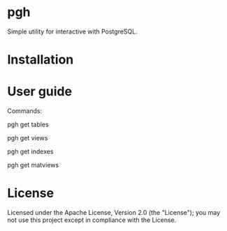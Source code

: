 # pgh

Simple utility for interactive with PostgreSQL.

# Installation

# User guide

Commands:

pgh get tables

pgh get views

pgh get indexes

pgh get matviews

# License

Licensed under the Apache License, Version 2.0 (the "License"); you may not use this project except in compliance with the License.
